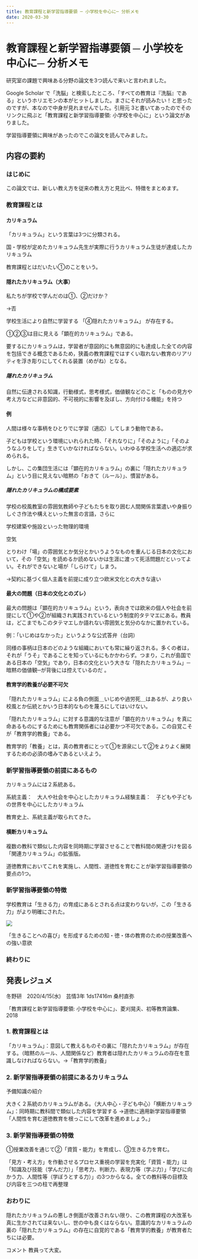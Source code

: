 ```yaml
---
title: 教育課程と新学習指導要領 ─ 小学校を中心に─ 分析メモ
date: 2020-03-30
---
```


# 教育課程と新学習指導要領 ─ 小学校を中心に─ 分析メモ

研究室の課題で興味ある分野の論文を3つ読んで来いと言われました。

Google Scholar で「洗脳」と検索したところ、「すべての教育は『洗脳』である」というホリエモンの本がヒットしました。まさにそれが読みたい！と思ったのですが、本なので中身が見れませんでした。引用元 3と書いてあったのでそのリンクに飛ぶと「教育課程と新学習指導要領: 小学校を中心に」という論文がありました。

学習指導要領に興味があったのでこの論文を読んでみました。

## 内容の要約

### はじめに

この論文では、新しい教え方を従来の教え方と見比べ、特徴をまとめます。

### 教育課程とは

#### カリキュラム

「カリキュラム」という言葉は3つに分類される。

国・学校が定めたカリキュラム先生が実際に行うカリキュラム生徒が達成したカリキュラム

教育課程とはだいたい①のことをいう。

#### 隠れたカリキュラム（大事）

私たちが学校で学んだのは①、②だけか？

→否

学校生活により自然に学習する 「④隠れたカリキュラム」 が存在する。

①②③は目に見える「顕在的カリキュラム」である。

要するにカリキュラムは，学習者が意図的にも無意図的にも達成した全ての内容を包括できる概念であるため，狭義の教育課程ではすくい取れない教育のリアリティを浮き彫りにしてくれる装置（めがね）となる。

##### 隠れたカリキュラム

自然に伝達される知識，行動様式，思考様式，価値観などのこと「ものの見方や考え方などに非意図的、不可視的に影響を及ぼし、方向付ける機能」を持つ

#### 例

人間は様々な事柄をひとりでに学習（適応）してしまう動物である。

子どもは学校という環境にいれられた時、「それなりに」「そのように」「そのようなふりをして」生きていかなければならない。いわゆる学校生活への適応が求められる。

しかし、この集団生活には「顕在的カリキュラム」の裏に「隠れたカリキュラム」という目に見えない暗黙の「おきて（ルール）」、慣習がある。

##### 隠れたカリキュラムの構成要素

学校の校風教室の雰囲気教師や子どもたちを取り囲む人間関係言葉遣いや身振りしぐさ作法や構えといった無言の言語，さらに

学校建築や施設といった物理的環境

空気

とりわけ「場」の雰囲気とか気分とかいうようなものを重んじる日本の文化において，その「空気」を読めるか読めないかは生涯に渡って死活問題だといってよい。それができないと場が「しらけて」しまう。

→契約に基づく個人主義を前提に成り立つ欧米文化との大きな違い

#### 最大の問題（日本の文化とのズレ）

最大の問題は「顕在的カリキュラム」という，表向きでは欧米の個人や社会を前提にして①や②が組織され実践されているという制度的タテマエにある。教員は，どこまでもこのタテマエしか語れない雰囲気と気分のなかに置かれている。

例：「いじめはなかった」というような公式答弁（台詞）

同様の事柄は日本のどのような組織においても常に繰り返される。多くの者は，それが「うそ」であることを知っているにもかかわらず。つまり，これが島国である日本の「空気」であり，日本の文化という大きな「隠れたカリキュラム」─暗黙の価値観─が背後には控えているのだ 。

#### 教育学的教養が必要不可欠

「隠れたカリキュラム」による負の側面＿いじめや過労死＿はあるが、より良い校風とか伝統とかいう日本的なものを蔑ろにしてはいけない。

「隠れたカリキュラム」に対する意識的な注意が「顕在的カリキュラム」を真に命あるものにするためにも教育関係者には必要かつ不可欠である。この自覚こそが「教育学的教養」である。

教育学的「教養」とは，真の教育者にとって①を源泉にして②をよりよく展開するための必須の嗜みであるといえよう。

### 新学習指導要領の前提にあるもの

カリキュラムには２系統ある。

系統主義：　大人や社会を中心としたカリキュラム経験主義：　子どもや子どもの世界を中心にしたカリキュラム

教育史上、系統主義が取られてきた。

#### 横断カリキュラム

複数の教科で類似した内容を同時期に学習させることで教科間の関連づけを図る「関連カリキュラム」の拡張版。

道徳教育においてこれを実施し、人間性、道徳性を育むことが新学習指導要領の要点の1つ。

### 新学習指導要領の特徴

学校教育は「生きる力」の育成にあるとされる点は変わりないが，この「生きる力」がより明確にされた。

![](https://chankuwa.com/wp-content/uploads/2020/03/image.png)

「生きることへの喜び」を形成するための知・徳・体の教育のための授業改善への強い意欲

### 終わりに

## 発表レジュメ

冬野研　2020/4/15(水)　芸情3年 1ds17416m 桑村直弥

「教育課程と新学習指導要領: 小学校を中心に」、菱刈晃夫、初等教育論集、2018

### 1. 教育課程とは

「カリキュラム」：意図して教えるものその裏に「隠れたカリキュラム」が存在する。（暗黙のルール、人間関係など）教育者は隠れたカリキュラムの存在を意識しなければならない。→「教育学的教養」

### 2. 新学習指導要領の前提にあるカリキュラム

予備知識の紹介

大きく２系統のカリキュラムがある。（大人中心・子ども中心）「横断カリキュラム」：同時期に教科間で類似した内容を学習する →道徳に適用新学習指導要領「人間性を育む道徳教育を根っこにして改革を進めましょう。」

### 3. 新学習指導要領の特徴

①授業改善を通じて②「資質・能力」を育成し、③生きる力を育む。

「見方・考え方」を作動させるプロセス重視の学習を充実化「資質・能力」は「知識及び技能（学んだ力）」「思考力、判断力、表現力等（学ぶ力）」「学びに向かう力、人間性等（学ぼうとする力）」の3つからなる。全ての教科等の目標及び内容を三つの柱で再整理

### おわりに

隠れたカリキュラムの悪しき側面が改善されない限り、この教育課程の大改革も真に生かされては来ないし、世の中も良くはならない。意識的なカリキュラムの裏の「隠れたカリキュラム」の存在に自覚的である「教育学的教養」が教育者たちには必要。

コメント
教員って大変。
